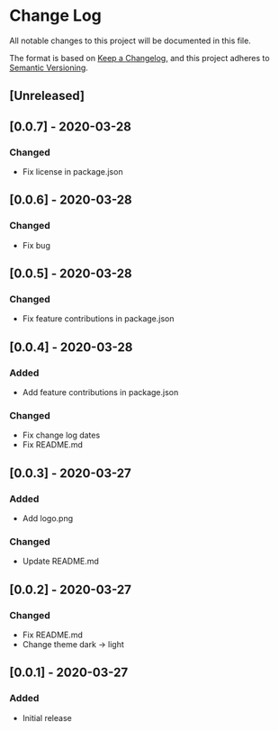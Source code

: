 # Change Log

All notable changes to this project will be documented in this file.

The format is based on [Keep a Changelog](https://keepachangelog.com/en/1.0.0/),
and this project adheres to [Semantic Versioning](https://semver.org/spec/v2.0.0.html).

## [Unreleased]

## [0.0.7] - 2020-03-28
### Changed
- Fix license in package.json

## [0.0.6] - 2020-03-28
### Changed
- Fix bug

## [0.0.5] - 2020-03-28
### Changed
- Fix feature contributions in package.json

## [0.0.4] - 2020-03-28
### Added
- Add feature contributions in package.json

### Changed
- Fix change log dates
- Fix README.md

## [0.0.3] - 2020-03-27
### Added
- Add logo.png

### Changed
- Update README.md

## [0.0.2] - 2020-03-27
### Changed
- Fix README.md
- Change theme dark -> light

## [0.0.1] - 2020-03-27
### Added
- Initial release
